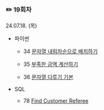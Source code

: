 ### ✏️ 19회차

24.07.18. (목)

- 파이썬

  - 34 [문자열 내림차순으로 배치하기](https://school.programmers.co.kr/learn/courses/30/lessons/12917)

  - 35 [부족한 금액 계산하기](https://school.programmers.co.kr/learn/courses/30/lessons/82612)

  - 36 [문자열 다루기 기본](https://school.programmers.co.kr/learn/courses/30/lessons/12918)

- SQL

  - 78 [Find Customer Referee](https://leetcode.com/problems/find-customer-referee/)

</br>
